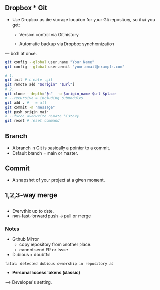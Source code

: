 ## Dropbox * Git

* Use Dropbox as the storage location for your Git repository, so that you get:

    * Version control via Git history

    * Automatic backup via Dropbox synchronization

— both at once.


```bash
git config --global user.name "Your Name"
git config --global user.email "your.email@example.com"

# 1.
git init # create .git
git remote add "$origin" "$url"]
# 2.
git clone --depth="$n"  -o $origin_name $url $place
# --recursive = including submodules
git add . # . = all
git commit -m "message"
git push origin main
# --force overwrite remote history
git reset # reset command
```


## Branch
* A branch in Git is basically a pointer to a commit.
* Default branch = main or master.

## Commit

* A snapshot of your project at a given moment.

## 1,2,3-way merge

## 
* Everythig up to date.
* non-fast-forward push -> pull or merge


### Notes

* Github Mirror
    * copy repository from another place.
    * cannot send PR or Issue.
* Dubious = doubtful
```
fatal: detected dubious ownership in repository at
```

* **Personal access tokens (classic)**

--> Developer's setting.
